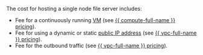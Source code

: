 The cost for hosting a single node file server includes:
* Fee for a continuously running [VM](../../../compute/concepts/vm.md) (see [{{ compute-full-name }} pricing](../../../compute/pricing.md)).
* Fee for using a dynamic or static [public IP address](../../../vpc/concepts/address.md#public-adresses) (see [{{ vpc-full-name }} pricing](../../../vpc/pricing.md)).
* Fee for the outbound traffic (see [{{ vpc-full-name }} pricing](../../../vpc/pricing.md#prices-traffic)).